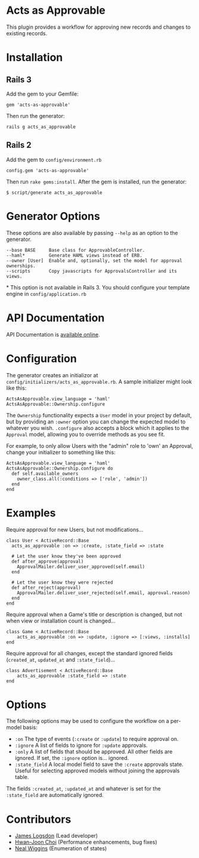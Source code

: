 Acts as Approvable
==================

This plugin provides a workflow for approving new records and changes to existing
records.

Installation
============

Rails 3
-------

Add the gem to your Gemfile:

    gem 'acts-as-approvable'

Then run the generator:

    rails g acts_as_approvable

Rails 2
-------

Add the gem to `config/environment.rb`

    config.gem 'acts-as-approvable'

Then run `rake gems:install`. After the gem is installed, run the generator:

    $ script/generate acts_as_approvable

Generator Options
=================

These options are also available by passing `--help` as an option to the generator.

    --base BASE     Base class for ApprovableController.
    --haml*         Generate HAML views instead of ERB.
    --owner [User]  Enable and, optionally, set the model for approval ownerships.
    --scripts       Copy javascripts for ApprovalsController and its views.

\* This option is not available in Rails 3. You should configure your template engine in `config/application.rb`

API Documentation
=================

API Documentation is [available online](http://rubydoc.info/gems/acts-as-approvable/frames).

Configuration
=============

The generator creates an initializor at `config/initializers/acts_as_approvable.rb`. A sample
initializer might look like this:

    ActsAsApprovable.view_language = 'haml'
    ActsAsApprovable::Ownership.configure

The `Ownership` functionality expects a `User` model in your project by default, but by providing
an `:owner` option you can change the expected model to whatever you wish. `.configure` also
accepts a block which it applies to the `Approval` model, allowing you to override methods as
you see fit.

For example, to only allow Users with the "admin" role to 'own' an Approval, change your initializer
to something like this:

    ActsAsApprovable.view_language = 'haml'
    ActsAsApprovable::Ownership.configure do
      def self.available_owners
        owner_class.all(:conditions => ['role', 'admin'])
      end
    end

Examples
========

Require approval for new Users, but not modifications...

    class User < ActiveRecord::Base
      acts_as_approvable :on => :create, :state_field => :state

      # Let the user know they've been approved
      def after_approve(approval)
        ApprovalMailer.deliver_user_approved(self.email)
      end

      # Let the user know they were rejected
      def after_reject(approval)
        ApprovalMailer.deliver_user_rejected(self.email, approval.reason)
      end
    end

Require approval when a Game's title or description is changed, but not when view or installation count is changed...

    class Game < ActiveRecord::Base
        acts_as_approvable :on => :update, :ignore => [:views, :installs]
    end

Require approval for all changes, except the standard ignored fields (`created_at`, `updated_at` and `:state_field`)...

    class Advertisement < ActiveRecord::Base
        acts_as_approvable :state_field => :state
    end

Options
=======

The following options may be used to configure the workflow on a per-model
basis:

 * `:on`            The type of events (`:create` or `:update`) to require approval on.
 * `:ignore`        A list of fields to ignore for `:update` approvals.
 * `:only`          A list of fields that should be approved. All other fields are
                    ignored. If set, the `:ignore` option is... ignored.
 * `:state_field`   A local model field to save the `:create` approvals state. Useful
                    for selecting approved models without joining the approvals table.

The fields `:created_at`, `:updated_at` and whatever is set for the `:state_field`
are automatically ignored.

Contributors
============

 * [James Logsdon](http://github.com/jlogsdon) (Lead developer)
 * [Hwan-Joon Choi](http://github.com/hc5duke) (Performance enhancements, bug fixes)
 * [Neal Wiggins](http://github.com/nwigginsTJ) (Enumeration of states)
